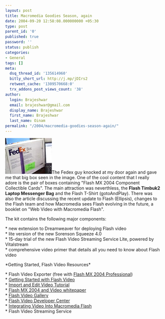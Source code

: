 ```yaml
---
layout: post
title: Macromedia Goodies Season, again
date: 2004-09-20 12:58:08.000000000 +05:30
type: post
parent_id: '0'
published: true
password: ''
status: publish
categories:
- General
tags: []
meta:
  dsq_thread_id: '135614960'
  bitly_short_url: http://j.mp/jDIrs2
  retweet_cache: '1309570668:0'
  trx_addons_post_views_count: '38'
author:
  login: Brajeshwar
  email: brajeshwar@gmail.com
  display_name: Brajeshwar
  first_name: Brajeshwar
  last_name: Oinam
permalink: "/2004/macromedia-goodies-season-again/"
---
```

<p><img src="/static/2004/09/fedexbox.jpg" alt="Macromedia Googies" />The Fedex guy knocked at my door again and gave me that big box seen in the image. One of the cool content that I really adore is the pair of boxes containing "Flash MX 2004 Component Collectible Cards". The main attraction was neverthless, the <strong>Flash Timbuk2 Laptop Messenger Bag</strong> and the Flash T-Shirt (gotoAndPlay). There was also the article discussing the recent update to Flash (Ellipsis), changes to the Flash team and how Macromedia sees Flash evolving in the future, a booklet on "Web Video with Macromedia Flash".</p>
<p><!--more--></p>
<p>The kit contains the following major components:</p>
<p>* new extension to Dreamweaver for deploying Flash video<br />
* lite version of the new Sorenson Squeeze 4.0<br />
* 15-day trial of the new Flash Video Streaming Service Lite, powered by Vitalstream<br />
* comprehensive video primer that details all you need to know about Flash video</p>
<p>*Getting Started, Flash Video Resources*</p>
<p>* Flash Video Exporter (free with <a href="http://www.macromedia.com/go/tryflashpro/" title="Flash MX 2004 Professional">Flash MX 2004 Professional</a>)<br />
* <a href="http://www.macromedia.com/go/videostart/" title="Getting Started with Flash Video">Getting Started with Flash Video</a><br />
* <a href="http://www.macromedia.com/go/videodocs/" title="Import and Edit Video Tutorial">Import and Edit Video Tutorial</a><br />
* <a href="http://www.macromedia.com/go/videowhitepaper/" title="Flash MX 2004 and Video whitepaper">Flash MX 2004 and Video whitepaper</a><br />
* <a href="http://www.macromedia.com/go/fvg/" title="Flash Video Gallery">Flash Video Gallery</a><br />
* <a href="http://www.macromedia.com/devnet/mx/flash/video.html" title="Flash Video Developer Center">Flash Video Developer Center</a><br />
* <a href="http://www.macromedia.com/go/integratingvideo/" title="Integrating Video Into Macromedia Flash">Integrating Video Into Macromedia Flash</a><br />
* Flash Video Streaming Service</p>
